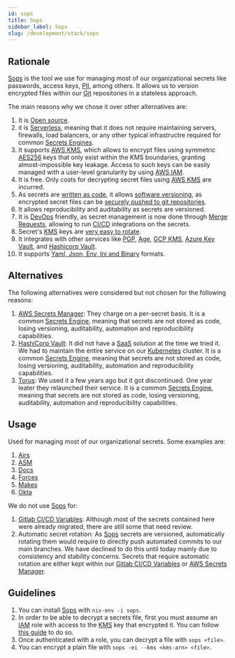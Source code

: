 ```yaml
---
id: sops
title: Sops
sidebar_label: Sops
slug: /development/stack/sops
---
```


## Rationale

[Sops](https://github.com/mozilla/sops)
is the tool we use for managing most of our
organizational secrets like passwords,
access keys,
[PII](https://en.wikipedia.org/wiki/Personal_data),
among others.
It allows us to version
encrypted files within our
[Git](https://git-scm.com/) repositories
in a stateless approach.

The main reasons why we chose
it over other alternatives are:

1. It is [Open source](https://opensource.com/resources/what-open-source).
1. it is [Serverless](https://en.wikipedia.org/wiki/Serverless_computing),
meaning that it does not require maintaining servers, firewalls,
load balancers, or any other typical infrastructre required for
common [Secrets Engines](https://www.vaultproject.io/docs/secrets).
1. It supports [AWS KMS](https://aws.amazon.com/kms/),
which allows to encrypt files
using symmetric
[AES256](https://en.wikipedia.org/wiki/Advanced_Encryption_Standard)
keys
that only exist within the KMS boundaries,
granting almost-impossible key leakage.
Access to such keys can be easily managed
with a user-level granularity
by using [AWS IAM](https://aws.amazon.com/iam/).
1. It is free.
Only costs for decrypting secret files
using [AWS KMS](https://aws.amazon.com/kms/) are incurred.
1. As secrets are
[written as code](https://hackernoon.com/everything-as-code-explained-0ibg32a3),
it allows
[software versioning](https://en.wikipedia.org/wiki/Software_versioning),
as encrypted secret files can be
[securely pushed to git repositories](https://gitlab.com/fluidattacks/product/-/blob/f0a6de7eee664aee9794d677083a19f45fff4ffb/makes/applications/makes/okta/src/terraform/data.yaml).
1. It allows reproducibility and auditability
as secrets are versioned.
1. It is [DevOps](https://aws.amazon.com/devops/what-is-devops/) friendly,
as secret management is now done through
[Merge Requests](https://docs.gitlab.com/ee/user/project/merge_requests/),
allowing to run
[CI/CD](https://docs.gitlab.com/ee/ci/introduction/) integrations
on the secrets.
1. Secret's [KMS](https://aws.amazon.com/kms/) keys
are [very easy to rotate](https://github.com/mozilla/sops#key-rotation).
1. It integrates with other services like
[PGP](https://github.com/mozilla/sops#test-with-the-dev-pgp-key),
[Age](https://github.com/mozilla/sops#encrypting-using-age),
[GCP KMS](https://github.com/mozilla/sops#encrypting-using-gcp-kms),
[Azure Key Vault](https://github.com/mozilla/sops#encrypting-using-azure-key-vault),
and [Hashicorp Vault](https://github.com/mozilla/sops#encrypting-using-hashicorp-vault).
1. It supports
[Yaml, Json, Env, Ini and Binary](https://github.com/mozilla/sops/tree/2395f07610e45d507ec0d4b3ad48dbf502ed5bed#sops-secrets-operations)
formats.

## Alternatives

The following alternatives were considered
but not chosen for the following reasons:

1. [AWS Secrets Manager](https://aws.amazon.com/secrets-manager/):
They charge on a per-secret basis.
It is a common
[Secrets Engine](https://www.vaultproject.io/docs/secrets),
meaning that secrets are not stored as code,
losing versioning, auditability, automation
and reproducibility capabilities.
1. [HashiCorp Vault](https://www.vaultproject.io/):
It did not have a
[SaaS](https://en.wikipedia.org/wiki/Software_as_a_service)
solution at the time we tried it.
We had to maintain the entire service on our
[Kubernetes](https://kubernetes.io/) cluster.
It is a common
[Secrets Engine](https://www.vaultproject.io/docs/secrets),
meaning that secrets are not stored as code,
losing versioning, auditability, automation
and reproducibility capabilities.
1. [Torus](https://www.torus.sh/):
We used it a few years ago but it got discontinued.
One year leater they relaunched their service.
It is a common
[Secrets Engine](https://www.vaultproject.io/docs/secrets),
meaning that secrets are not stored as code,
losing versioning, auditability, automation
and reproducibility capabilities.

## Usage

Used for managing most of our organizational secrets.
Some examples are:

1. [Airs](https://gitlab.com/fluidattacks/product/-/blob/master/airs/deploy/secret-management/production.yaml)
1. [ASM](https://gitlab.com/fluidattacks/product/-/blob/f0a6de7eee664aee9794d677083a19f45fff4ffb/integrates/secrets-production.yaml)
1. [Docs](https://gitlab.com/fluidattacks/product/-/blob/master/docs/secrets/prod.yaml)
1. [Forces](https://gitlab.com/fluidattacks/product/-/blob/master/forces/secrets-prod.yaml)
1. [Makes](https://gitlab.com/fluidattacks/product/-/blob/master/makes/applications/makes/secrets/src/production.yaml)
1. [Okta](https://gitlab.com/fluidattacks/product/-/blob/f0a6de7eee664aee9794d677083a19f45fff4ffb/makes/applications/makes/okta/src/terraform/data.yaml)

We do not use [Sops](https://github.com/mozilla/sops) for:

1. [Gitlab CI/CD Variables](https://docs.gitlab.com/ee/ci/variables/):
Although most of the secrets contained here were already migrated,
there are still some that need review.
1. Automatic secret rotation:
As [Sops](https://github.com/mozilla/sops) secrets are versioned,
automatically rotating them would require
to directly push automated commits to our main branches.
We have declined to do this until today
mainly due to consistency and stability concerns.
Secrets that require automatic rotation
are either kept within our
[Gitlab CI/CD Variables](https://docs.gitlab.com/ee/ci/variables/)
or
[AWS Secrets Manager](https://aws.amazon.com/secrets-manager/).

## Guidelines

1. You can install
[Sops](https://github.com/mozilla/sops) with `nix-env -i sops`.
1. In order to be able to decrypt a secrets file,
first you must assume an [IAM](https://aws.amazon.com/iam/) role
with access to the [KMS](https://aws.amazon.com/kms/) key
that encrypted it.
You can follow [this guide](/development/stack/aws#get-development-keys)
to do so.
1. Once authenticated with a role,
you can decrypt a file with `sops <file>`.
2. You can encrypt a plain file
with `sops -ei --kms <kms-arn> <file>`.
